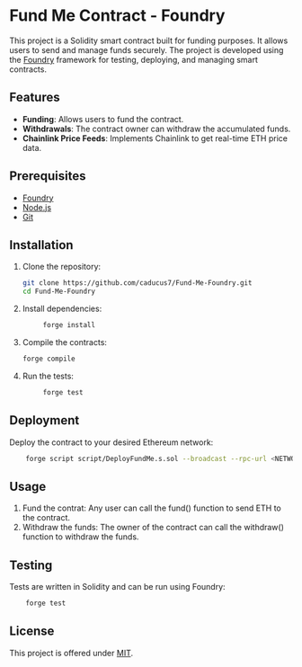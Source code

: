# Fund Me Contract - Foundry

This project is a Solidity smart contract built for funding purposes. It allows users to send and manage funds securely. The project is developed using the [Foundry](https://book.getfoundry.sh/) framework for testing, deploying, and managing smart contracts.

## Features

- **Funding**: Allows users to fund the contract.
- **Withdrawals**: The contract owner can withdraw the accumulated funds.
- **Chainlink Price Feeds**: Implements Chainlink to get real-time ETH price data.

## Prerequisites

- [Foundry](https://github.com/foundry-rs/foundry)
- [Node.js](https://nodejs.org/)
- [Git](https://git-scm.com/)

## Installation

1. Clone the repository:

   ```bash
   git clone https://github.com/caducus7/Fund-Me-Foundry.git
   cd Fund-Me-Foundry

   ```

2. Install dependencies:

   ```bash
        forge install
   ```

3. Compile the contracts:

   ```bash
   forge compile
   ```

4. Run the tests:

   ```bash
        forge test
   ```

## Deployment

Deploy the contract to your desired Ethereum network:

```bash
    forge script script/DeployFundMe.s.sol --broadcast --rpc-url <NETWORK_RPC_URL>
```

## Usage

1.  Fund the contrat: Any user can call the fund() function to send ETH to the contract.
2.  Withdraw the funds: The owner of the contract can call the withdraw() function to withdraw the funds.

## Testing

Tests are written in Solidity and can be run using Foundry:

```bash
    forge test
```

## License

This project is offered under [MIT](LICENSE-MIT).
